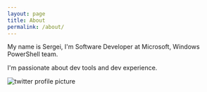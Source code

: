 ```yaml
---
layout: page
title: About
permalink: /about/
---
```


My name is Sergei, I'm Software Developer at Microsoft, Windows PowerShell team. 

I'm passionate about dev tools and dev experience.

![twitter profile picture](https://pbs.twimg.com/profile_images/593949170332934144/yS_f1Z2X.jpg)
